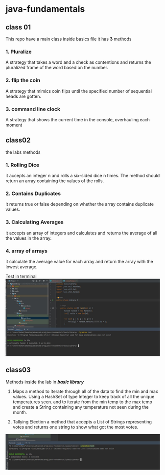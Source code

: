 # java-fundamentals

 ## **class 01**

 This repo have a main  class inside basics file it has **3** methods 

 ### 1. Pluralize 
  A strategy that takes a word and a check as contentions and returns the pluralized frame of the word based on the number.

  ### 2. flip the coin 
  A strategy that mimics coin flips until the specified number of sequential heads are gotten. 

  ### 3. command line clock 
  A strategy that shows the current time in the console, overhauling each moment 



  ## **class02** 

  the labs methods 
   ### 1. Rolling Dice
 it accepts an integer n and rolls a six-sided dice n times. The method should return an array containing the values of the rolls.

 ### 2. Contains Duplicates
it returns true or false depending on whether the array contains duplicate values.

### 3. Calculating Averages
it accepts an array of integers and calculates and returns the average of all the values in the array.

### 4. array of arrays 
it calculate the average value for each array and return the array with the lowest average.



Test in terminal 
![Alt text](<run lab02.JPG>)



  ## **class03**  

  Methods inside the lab in ***basic library***

1. Maps
a method to Iterate through all of the data to find the min and max values. Using a HashSet of type Integer to keep track of all the unique temperatures seen. and to  iterate from the min temp to the max temp and create a String containing any temperature not seen during the month. 

2. Tallying Election
a method that accepts a List of Strings representing votes and returns one string to show what got the most votes.

![Alt text](<lab 03 testing in basic library.JPG>)